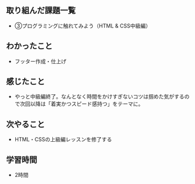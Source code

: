 ## 取り組んだ課題一覧
- ③プログラミングに触れてみよう（HTML & CSS中級編）
## わかったこと
- フッター作成・仕上げ
## 感じたこと
- やっと中級編終了。なんとなく時間をかけすぎないコツは掴めた気がするので次回以降は「着実かつスピード感持つ」をテーマに。
## 次やること
- HTML・CSSの上級編レッスンを修了する
## 学習時間
- 2時間
